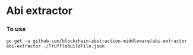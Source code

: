 # Abi extractor

### To use

```
go get -u github.com/blockchain-abstraction-middleware/abi-extractor
abi-extractor ./TruffleBuildFile.json
```